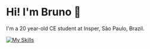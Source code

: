 # Hi! I'm Bruno 👋

I'm a 20 year-old CE student at Insper, São Paulo, Brazil.

[![My Skills](https://skillicons.dev/icons?i=c,cpp,python,js)](https://skillicons.dev)
